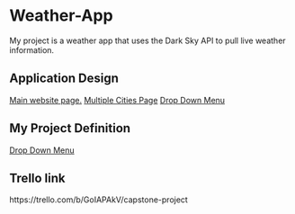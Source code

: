 # Weather-App

My project is a weather app that uses the Dark Sky API to pull live weather information.

<h2>Application Design</h2> 

<a href='./Docs/Main Page.jpg'>Main website page.</a>
<a href='./Docs/Multiple Cities.jpg'>Multiple Cities Page</a>
<a href='./Docs/Drop Down.jpg'>Drop Down Menu</a>

<h2>My Project Definition</h2>

<a href='./Docs/Drop Down.jpg'>Drop Down Menu</a>

<h2>Trello link</h2> https://trello.com/b/GoIAPAkV/capstone-project